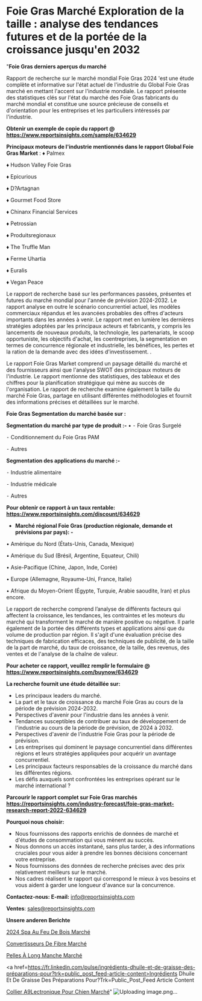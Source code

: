 # Foie Gras Marché Exploration de la taille : analyse des tendances futures et de la portée de la croissance jusqu'en 2032

"<strong>Foie Gras derniers aperçus du marché</strong>

Rapport de recherche sur le marché mondial Foie Gras 2024 'est une étude complète et informative sur l'état actuel de l'industrie du Global Foie Gras marché en mettant l'accent sur l'industrie mondiale. Le rapport présente des statistiques clés sur l'état du marché des Foie Gras fabricants du marché mondial et constitue une source précieuse de conseils et d'orientation pour les entreprises et les particuliers intéressés par l'industrie.

<strong>Obtenir un exemple de copie du rapport @ <a href=https://www.reportsinsights.com/sample/634629>https://www.reportsinsights.com/sample/634629</a></strong>

<strong>Principaux moteurs de l'industrie mentionnés dans le rapport Global Foie Gras Market</strong> :
♦ Palmex

♦ Hudson Valley Foie Gras

♦ Epicurious

♦ D?Artagnan

♦ Gourmet Food Store

♦ Chinanx Financial Services

♦ Petrossian

♦ Produitsregionaux

♦ The Truffle Man

♦ Ferme Uhartia

♦ Euralis

♦ Vegan Peace

Le rapport de recherche basé sur les performances passées, présentes et futures du marché mondial pour l'année de prévision 2024-2032. Le rapport analyse en outre le scénario concurrentiel actuel, les modèles commerciaux répandus et les avancées probables des offres d'acteurs importants dans les années à venir. Le rapport met en lumière les dernières stratégies adoptées par les principaux acteurs et fabricants, y compris les lancements de nouveaux produits, la technologie, les partenariats, le scoop opportuniste, les objectifs d'achat, les coentreprises, la segmentation en termes de concurrence régionale et industrielle, les bénéfices, les pertes et la ration de la demande avec des idées d'investissement. .

Le rapport Foie Gras Market comprend un paysage détaillé du marché et des fournisseurs ainsi que l'analyse SWOT des principaux moteurs de l'industrie. Le rapport mentionne des statistiques, des tableaux et des chiffres pour la planification stratégique qui mène au succès de l'organisation. Le rapport de recherche examine également la taille du marché Foie Gras, partage en utilisant différentes méthodologies et fournit des informations précises et détaillées sur le marché.

<strong>Foie Gras Segmentation du marché basée sur :</strong>

<strong>Segmentation du marché par type de produit :-</strong>
•
⁃ Foie Gras Surgelé

⁃ Conditionnement du Foie Gras PAM

⁃ Autres

<strong>Segmentation des applications du marché :-</strong>

⁃ Industrie alimentaire

⁃ Industrie médicale

⁃ Autres

<strong>Pour obtenir ce rapport à un taux rentable: <a href=https://www.reportsinsights.com/discount/634629>https://www.reportsinsights.com/discount/634629</a></strong>
<ul>
  <li><strong>Marché régional Foie Gras (production régionale, demande et prévisions par pays): -</strong></li>
</ul>
• Amérique du Nord (États-Unis, Canada, Mexique)

• Amérique du Sud (Brésil, Argentine, Equateur, Chili)

• Asie-Pacifique (Chine, Japon, Inde, Corée)

• Europe (Allemagne, Royaume-Uni, France, Italie)

• Afrique du Moyen-Orient (Égypte, Turquie, Arabie saoudite, Iran) et plus encore.

Le rapport de recherche comprend l’analyse de différents facteurs qui affectent la croissance, les tendances, les contraintes et les moteurs du marché qui transforment le marché de manière positive ou négative. Il parle également de la portée des différents types et applications ainsi que du volume de production par région. Il s'agit d'une évaluation précise des techniques de fabrication efficaces, des techniques de publicité, de la taille de la part de marché, du taux de croissance, de la taille, des revenus, des ventes et de l'analyse de la chaîne de valeur.

<strong>Pour acheter ce rapport, veuillez remplir le formulaire @   <a href=https://www.reportsinsights.com/buynow/634629>https://www.reportsinsights.com/buynow/634629</a></strong>

<strong>La recherche fournit une étude détaillée sur:</strong>
<ul>
  <li>Les principaux leaders du marché.</li>
  <li>La part et le taux de croissance du marché Foie Gras au cours de la période de prévision 2024-2032.</li>
  <li>Perspectives d'avenir pour l'industrie dans les années à venir.</li>
  <li>Tendances susceptibles de contribuer au taux de développement de l'industrie au cours de la période de prévision, de 2024 à 2032.</li>
  <li>Perspectives d'avenir de l'industrie Foie Gras pour la période de prévision.</li>
  <li>Les entreprises qui dominent le paysage concurrentiel dans différentes régions et leurs stratégies appliquées pour acquérir un avantage concurrentiel.</li>
  <li>Les principaux facteurs responsables de la croissance du marché dans les différentes régions.</li>
  <li>Les défis auxquels sont confrontées les entreprises opérant sur le marché international ?</li>
</ul>

<strong>Parcourir le rapport complet sur Foie Gras marchés <a href=https://reportsinsights.com/industry-forecast/foie-gras-market-research-report-2022-634629>https://reportsinsights.com/industry-forecast/foie-gras-market-research-report-2022-634629</a></strong>

<strong>Pourquoi nous choisir:</strong>
<ul>
  <li>Nous fournissons des rapports enrichis de données de marché et d'études de consommation qui vous mènent au succès.</li>
  <li>Nous donnons un accès instantané, sans plus tarder, à des informations cruciales pour vous aider à prendre les bonnes décisions concernant votre entreprise.</li>
  <li>Nous fournissons des données de recherche précises avec des prix relativement meilleurs sur le marché.</li>
  <li>Nos cadres réalisent le rapport qui correspond le mieux à vos besoins et vous aident à garder une longueur d'avance sur la concurrence.</li>
</ul>
<strong>Contactez-nous:
</strong><strong>E-mail:</strong> <a href=mailto:info@reportsinsights.com>info@reportsinsights.com</a>

<strong>Ventes</strong>: <a href=mailto:sales@reportsinsights.com>sales@reportsinsights.com</a>

<strong>Unsere anderen Berichte</strong>

<a href=https://www.linkedin.com/pulse/2024-spa-au-feu-de-bois-march%C3%A9-analyse-et-ixscc/>2024 Spa Au Feu De Bois Marché</a>

<a href=https://www.linkedin.com/pulse/convertisseurs-de-fibre-march%C3%A9-2024-taille-part-chdzc/>Convertisseurs De Fibre Marché</a>

<a href=https://www.linkedin.com/pulse/pelles-à-long-manche-marché-couverture-du-rapport-mxvkc/>Pelles À Long Manche Marché</a>

<a href=https://fr.linkedin.com/pulse/ingrédients-dhuile-et-de-graisse-des-préparations-pour?trk=public_post_feed-article-content>Ingrédients Dhuile Et De Graisse Des Préparations Pour?Trk=Public_Post_Feed Article Content</a>

<a href=https://www.linkedin.com/pulse/collier-%C3%A9lectronique-pour-chien-march%C3%A9-tendance-glb9f/>Collier A9Lectronique Pour Chien Marché</a>"
![Uploading image.png…]()
